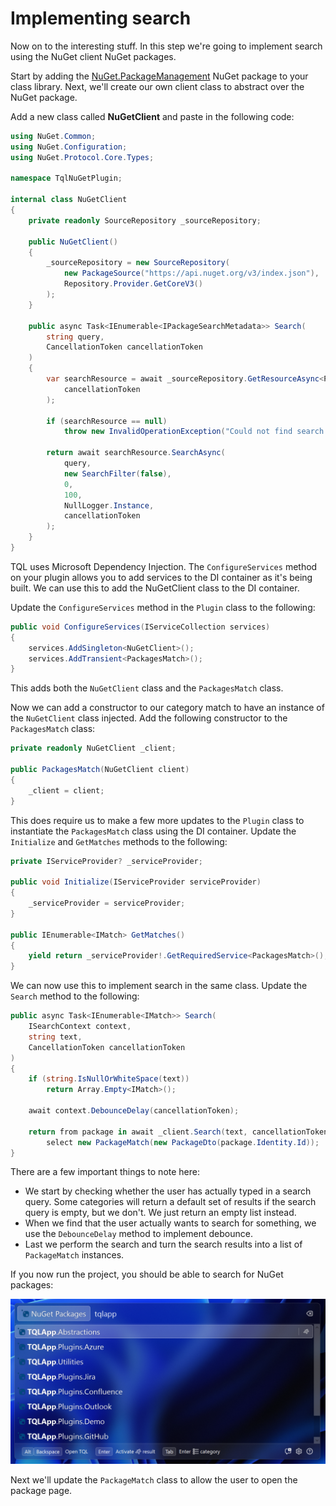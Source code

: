 # Implementing search

Now on to the interesting stuff. In this step we're going to implement search
using the NuGet client NuGet packages.

Start by adding the
[NuGet.PackageManagement](https://www.nuget.org/packages/NuGet.PackageManagement)
NuGet package to your class library. Next, we'll create our own client class to
abstract over the NuGet package.

Add a new class called **NuGetClient** and paste in the following code:

```cs
using NuGet.Common;
using NuGet.Configuration;
using NuGet.Protocol.Core.Types;

namespace TqlNuGetPlugin;

internal class NuGetClient
{
    private readonly SourceRepository _sourceRepository;

    public NuGetClient()
    {
        _sourceRepository = new SourceRepository(
            new PackageSource("https://api.nuget.org/v3/index.json"),
            Repository.Provider.GetCoreV3()
        );
    }

    public async Task<IEnumerable<IPackageSearchMetadata>> Search(
        string query,
        CancellationToken cancellationToken
    )
    {
        var searchResource = await _sourceRepository.GetResourceAsync<PackageSearchResource>(
            cancellationToken
        );

        if (searchResource == null)
            throw new InvalidOperationException("Could not find search resource");

        return await searchResource.SearchAsync(
            query,
            new SearchFilter(false),
            0,
            100,
            NullLogger.Instance,
            cancellationToken
        );
    }
}
```

TQL uses Microsoft Dependency Injection. The `ConfigureServices` method on your
plugin allows you to add services to the DI container as it's being built. We
can use this to add the NuGetClient class to the DI container.

Update the `ConfigureServices` method in the `Plugin` class to the following:

```cs
public void ConfigureServices(IServiceCollection services)
{
    services.AddSingleton<NuGetClient>();
    services.AddTransient<PackagesMatch>();
}
```

This adds both the `NuGetClient` class and the `PackagesMatch` class.

Now we can add a constructor to our category match to have an instance of the
`NuGetClient` class injected. Add the following constructor to the
`PackagesMatch` class:

```cs
private readonly NuGetClient _client;

public PackagesMatch(NuGetClient client)
{
    _client = client;
}
```

This does require us to make a few more updates to the `Plugin` class to
instantiate the `PackagesMatch` class using the DI container. Update the
`Initialize` and `GetMatches` methods to the following:

```cs
private IServiceProvider? _serviceProvider;

public void Initialize(IServiceProvider serviceProvider)
{
    _serviceProvider = serviceProvider;
}

public IEnumerable<IMatch> GetMatches()
{
    yield return _serviceProvider!.GetRequiredService<PackagesMatch>();
}
```

We can now use this to implement search in the same class. Update the `Search`
method to the following:

```cs
public async Task<IEnumerable<IMatch>> Search(
    ISearchContext context,
    string text,
    CancellationToken cancellationToken
)
{
    if (string.IsNullOrWhiteSpace(text))
        return Array.Empty<IMatch>();

    await context.DebounceDelay(cancellationToken);

    return from package in await _client.Search(text, cancellationToken)
        select new PackageMatch(new PackageDto(package.Identity.Id));
}
```

There are a few important things to note here:

- We start by checking whether the user has actually typed in a search query.
  Some categories will return a default set of results if the search query is
  empty, but we don't. We just return an empty list instead.
- When we find that the user actually wants to search for something, we use the
  `DebounceDelay` method to implement debounce.
- Last we perform the search and turn the search results into a list of
  `PackageMatch` instances.

If you now run the project, you should be able to search for NuGet packages:

![](../Images/Search-results.png)

Next we'll update the `PackageMatch` class to allow the user to open the package
page.
